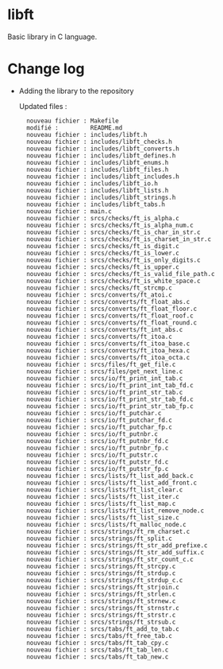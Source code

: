 # libft
Basic library in C language.

# Change log

- Adding the library to the repository  

	 Updated files :  
	 
        nouveau fichier : Makefile
        modifié :         README.md
        nouveau fichier : includes/libft.h
        nouveau fichier : includes/libft_checks.h
        nouveau fichier : includes/libft_converts.h
        nouveau fichier : includes/libft_defines.h
        nouveau fichier : includes/libft_enums.h
        nouveau fichier : includes/libft_files.h
        nouveau fichier : includes/libft_includes.h
        nouveau fichier : includes/libft_io.h
        nouveau fichier : includes/libft_lists.h
        nouveau fichier : includes/libft_strings.h
        nouveau fichier : includes/libft_tabs.h
        nouveau fichier : main.c
        nouveau fichier : srcs/checks/ft_is_alpha.c
        nouveau fichier : srcs/checks/ft_is_alpha_num.c
        nouveau fichier : srcs/checks/ft_is_char_in_str.c
        nouveau fichier : srcs/checks/ft_is_charset_in_str.c
        nouveau fichier : srcs/checks/ft_is_digit.c
        nouveau fichier : srcs/checks/ft_is_lower.c
        nouveau fichier : srcs/checks/ft_is_only_digits.c
        nouveau fichier : srcs/checks/ft_is_upper.c
        nouveau fichier : srcs/checks/ft_is_valid_file_path.c
        nouveau fichier : srcs/checks/ft_is_white_space.c
        nouveau fichier : srcs/checks/ft_strcmp.c
        nouveau fichier : srcs/converts/ft_atoi.c
        nouveau fichier : srcs/converts/ft_float_abs.c
        nouveau fichier : srcs/converts/ft_float_floor.c
        nouveau fichier : srcs/converts/ft_float_roof.c
        nouveau fichier : srcs/converts/ft_float_round.c
        nouveau fichier : srcs/converts/ft_int_abs.c
        nouveau fichier : srcs/converts/ft_itoa.c
        nouveau fichier : srcs/converts/ft_itoa_base.c
        nouveau fichier : srcs/converts/ft_itoa_hexa.c
        nouveau fichier : srcs/converts/ft_itoa_octa.c
        nouveau fichier : srcs/files/ft_get_file.c
        nouveau fichier : srcs/files/get_next_line.c
        nouveau fichier : srcs/io/ft_print_int_tab.c
        nouveau fichier : srcs/io/ft_print_int_tab_fd.c
        nouveau fichier : srcs/io/ft_print_str_tab.c
        nouveau fichier : srcs/io/ft_print_str_tab_fd.c
        nouveau fichier : srcs/io/ft_print_str_tab_fp.c
        nouveau fichier : srcs/io/ft_putchar.c
        nouveau fichier : srcs/io/ft_putchar_fd.c
        nouveau fichier : srcs/io/ft_putchar_fp.c
        nouveau fichier : srcs/io/ft_putnbr.c
        nouveau fichier : srcs/io/ft_putnbr_fd.c
        nouveau fichier : srcs/io/ft_putnbr_fp.c
        nouveau fichier : srcs/io/ft_putstr.c
        nouveau fichier : srcs/io/ft_putstr_fd.c
        nouveau fichier : srcs/io/ft_putstr_fp.c
        nouveau fichier : srcs/lists/ft_list_add_back.c
        nouveau fichier : srcs/lists/ft_list_add_front.c
        nouveau fichier : srcs/lists/ft_list_clear.c
        nouveau fichier : srcs/lists/ft_list_iter.c
        nouveau fichier : srcs/lists/ft_list_map.c
        nouveau fichier : srcs/lists/ft_list_remove_node.c
        nouveau fichier : srcs/lists/ft_list_size.c
        nouveau fichier : srcs/lists/ft_malloc_node.c
        nouveau fichier : srcs/strings/ft_rm_charset.c
        nouveau fichier : srcs/strings/ft_split.c
        nouveau fichier : srcs/strings/ft_str_add_prefixe.c
        nouveau fichier : srcs/strings/ft_str_add_suffix.c
        nouveau fichier : srcs/strings/ft_str_count_c.c
        nouveau fichier : srcs/strings/ft_strcpy.c
        nouveau fichier : srcs/strings/ft_strdup.c
        nouveau fichier : srcs/strings/ft_strdup_c.c
        nouveau fichier : srcs/strings/ft_strjoin.c
        nouveau fichier : srcs/strings/ft_strlen.c
        nouveau fichier : srcs/strings/ft_strnew.c
        nouveau fichier : srcs/strings/ft_strnstr.c
        nouveau fichier : srcs/strings/ft_strstr.c
        nouveau fichier : srcs/strings/ft_strsub.c
        nouveau fichier : srcs/tabs/ft_add_to_tab.c
        nouveau fichier : srcs/tabs/ft_free_tab.c
        nouveau fichier : srcs/tabs/ft_tab_cpy.c
        nouveau fichier : srcs/tabs/ft_tab_len.c
        nouveau fichier : srcs/tabs/ft_tab_new.c
